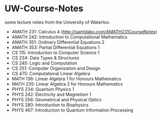 UW-Course-Notes
===============

some lecture notes from the University of Waterloo.

- AMATH 231: Calculus 4 (http://saintdako.com/AMATH231CourseNotes)
- AMATH 242: Introduction to Computational Mathematics
- AMATH 351: Ordinary Differential Equations 2
- AMATH 353: Partial Differential Equations 1
- CS 115: Introduction to Computer Science 1
- CS 234: Data Types & Structures
- CS 245: Logic and Computation
- CS 251: Computer Organization and Design
- CS 475: Computational Linear Algebra
- MATH 136: Linear Algebra 1 for Honours Mathematics
- MATH 235: Linear Algebra 2 for Honours Mathematics
- PHYS 234: Quantum Physics 1
- PHYS 242: Electricity and Magnetism 1
- PHYS 256: Geometrical and Physical Optics
- PHYS 280: Introduction to Biophysics
- PHYS 467: Introduction to Quantum Information Processing

